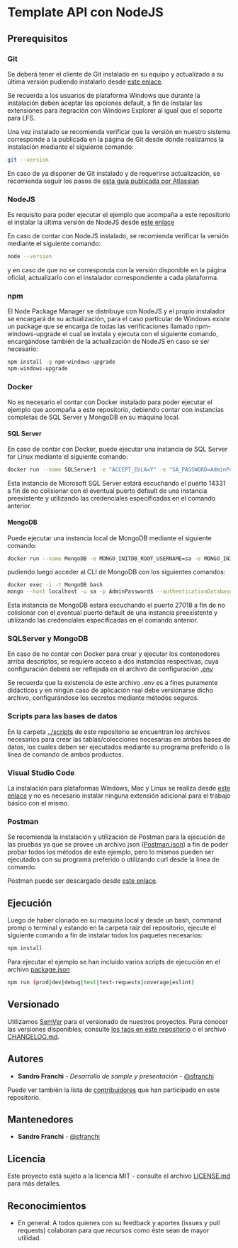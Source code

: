 # Template API con NodeJS

## Prerequisitos

### Git

Se deberá tener el cliente de Git instalado en su equipo y actualizado a su última versión pudiendo instalarlo desde [este enlace](https://git-scm.com/downloads).

Se recuerda a los usuarios de plataforma Windows que durante la instalación deben aceptar las opciones default, a fin de instalar las extensiones para itegración con Windows Explorer al igual que el soporte para LFS.

Una vez instalado se recomienda verificar que la versión en nuestro sistema corresponde a la publicada en la página de Git desde donde realizamos la instalación mediante el siguiente comando:

```bash
git --version
```

En caso de ya disponer de Git instalado y de requerirse actualización, se recomienda seguir los pasos de [esta guía publicada por Atlassian](https://confluence.atlassian.com/crucible/installing-and-upgrading-git-679608571.html)

### NodeJS

Es requisito para poder ejecutar el ejemplo que acompaña a este repositorio el instalar la última versión de NodeJS desde [este enlace](https://nodejs.org/en/download/)

En caso de contar con NodeJS instalado, se recomienda verificar la versión mediante el siguiente comando:

```bash
node --version
```

y en caso de que no se corresponda con la versión disponible en la página oficial, actualizarlo con el instalador correspondiente a cada plataforma.

### npm

El Node Package Manager se distribuye con NodeJS y el propio instalador se encargará de su actualización, para el caso particular de Windows existe un package que se encarga de todas las verificaciones llamado npm-windows-upgrade el cual se instala y ejecuta con el siguiente comando, encargándose también de la actualización de NodeJS en caso se ser necesario:

```bash
npm install -g npm-windows-upgrade
npm-windows-upgrade
```

### Docker

No es necesario el contar con Docker instalado para poder ejecutar el ejemplo que acompaña a este repositorio, debiendo contar con instancias completas de SQL Server y MongoDB en su máquina local.

#### SQL Server

En caso de contar con Docker, puede ejecutar una instancia de SQL Server for Linux mediante el siguiente comando:

```bash
docker run --name SQLServer1 -e "ACCEPT_EULA=Y" -e "SA_PASSWORD=AdminPassword$" -e "MSSQL_PID=Developer" -p 14331:1433 -d --restart=always microsoft/mssql-server-linux
```

Esta instancia de Microsoft SQL Server estará escuchando el puerto 14331 a fin de no colisionar con el eventual puerto default de una instancia preexistente y utilizando las credenciales especificadas en el comando anterior.

#### MongoDB

Puede ejecutar una instancia local de MongoDB mediante el siguiente comando:

```bash
docker run --name MongoDB -e MONGO_INITDB_ROOT_USERNAME=sa -e MONGO_INITDB_ROOT_PASSWORD=AdminPassword$ --restart=always -d -p 27018:27017 mongo mongod --auth
```

pudiendo luego acceder al CLI de MongoDB con los siguientes comandos:

```bash
docker exec -i -t MongoDB bash
mongo --host localhost -u sa -p AdminPassword$ --authenticationDatabase admin
```

Esta instancia de MongoDB estará escuchando el puerto 27018 a fin de no colisionar con el eventual puerto default de una instancia preexistente y utilizando las credenciales especificadas en el comando anterior.

### SQLServer y MongoDB

En caso de no contar con Docker para crear y ejecutar los contenedores arriba descriptos, se requiere acceso a dos instancias respectivas, cuya configuración deberá ser reflejada en el archivo de configuración [.env](.env)

Se recuerda que la existencia de este archivo .env es a fines puramente didácticos y en ningún caso de aplicación real debe versionarse dicho archivo, configurándose los secretos mediante métodos seguros.

### Scripts para las bases de datos

En la carpeta [../scripts](scripts) de este repositorio se encuentran los archivos necesarios para crear las tablas/colecciones necesarias en ambas bases de datos, los cuales deben ser ejecutados mediante su programa preferido o la linea de comando de ambos productos.

### Visual Studio Code

La instalación para plataformas Windows, Mac y Linux se realiza desde [este enlace](https://code.visualstudio.com/download) y no es necesario instalar ninguna extensión adicional para el trabajo básico con el mismo.

### Postman

Se recomienda la instalación y utilización de Postman para la ejecución de las pruebas ya que se provee un archivo json ([Postman.json](Postman.json)) a fin de poder probar todos los métodos de este ejemplo, pero lo mismos pueden ser ejecutados con su programa preferido o utilizando curl desde la linea de comando.

Postman puede ser descargado desde [este enlace](https://www.getpostman.com/apps).

## Ejecución

Luego de haber clonado en su maquina local y desde un bash, command promp o terminal y estando en la carpeta raíz del repositorio, ejecute el siguiente comando a fin de instalar todos los paquetes necesarios:

```bash
npm install
```

Para ejecutar el ejemplo se han incluido varios scripts de ejecución en el archivo [package.json](package.json)

```bash
npm run (prod|dev|debug|test|test-requests|coverage|eslint)
```

## Versionado

Utilizamos [SemVer](https://semver.org/lang/es/) para el versionado de nuestros proyectos. Para conocer las versiones disponibles, consulte [los tags en este repositorio](#) o el archivo [CHANGELOG.md](CHANGELOG.md).

## Autores

-   **Sandro Franchi** - _Desarrollo de sample y presentación_ - [@sfranchi](https://github.com/sfranchi)

Puede ver también la lista de [contribuidores](#) que han participado en este repositorio.

## Mantenedores

-   **Sandro Franchi** - [@sfranchi](https://github.com/sfranchi)

## Licencia

Este proyecto está sujeto a la licencia MIT - consulte el archivo [LICENSE.md](LICENSE.md) para más detalles.

## Reconocimientos

-   En general: A todos quienes con su feedback y aportes (issues y pull requests) colaboran para que recursos como éste sean de mayor utilidad.
